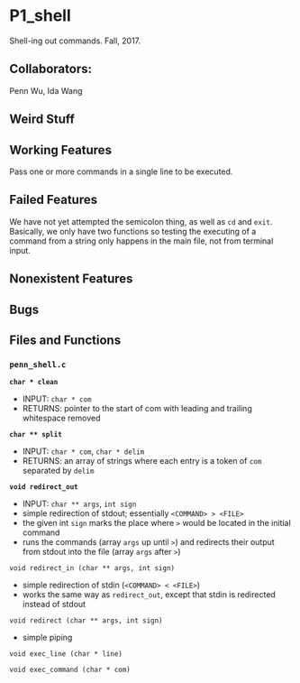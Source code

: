 # P1_shell
Shell-ing out commands.
Fall, 2017.

## Collaborators:
Penn Wu, Ida Wang

## Weird Stuff

## Working Features
Pass one or more commands in a single line to be executed.

## Failed Features
We have not yet attempted the semicolon thing, as well as `cd` and `exit`. Basically, we only have two functions so testing the executing of a command from a string only happens in the main file, not from terminal input.

## Nonexistent Features

## Bugs

## Files and Functions

### `penn_shell.c`
**`char * clean`**
- INPUT: `char * com`
- RETURNS: pointer to the start of com with leading and trailing whitespace removed

**`char ** split`**
- INPUT: `char * com`, `char * delim`
- RETURNS: an array of strings where each entry is a token of `com` separated by `delim`

**`void redirect_out`**
- INPUT: `char ** args`, `int sign`
- simple redirection of stdout; essentially `<COMMAND> > <FILE>`
- the given int `sign` marks the place where `>` would be located in the initial command
- runs the commands (array `args` up until `>`) and redirects their output from stdout into the file (array `args` after `>`)

`void redirect_in (char ** args, int sign)`
- simple redirection of stdin (`<COMMAND> < <FILE>`)
- works the same way as `redirect_out`, except that stdin is redirected instead of stdout

`void redirect (char ** args, int sign)`
- simple piping

`void exec_line (char * line)`

`void exec_command (char * com)`